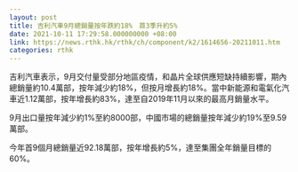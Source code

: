 ```yaml
---
layout: post
title: 吉利汽車9月總銷量按年跌約18%　首3季升約5%
date: 2021-10-11 17:29:58.000000000 +08:00
link: https://news.rthk.hk/rthk/ch/component/k2/1614656-20211011.htm
categories: rthk
---
```


吉利汽車表示，9月交付量受部分地區疫情，和晶片全球供應短缺持續影響，期內總銷量約10.4萬部，按年減少約18%，但按月增長約18%。當中新能源和電氣化汽車近1.12萬部，按年增長約83%，達至自2019年11月以來的最高月銷量水平。

9月出口量按年減少約1%至約8000部，中國市場的總銷量按年減少約19%至9.59萬部。

今年首9個月總銷量近92.18萬部，按年增長約5%，達至集團全年銷量目標的60%。
